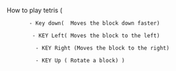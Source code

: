  How to play tetris (
           
           - Key down(  Moves the block down faster)
    
            - KEY Left( Moves the block to the left)
      
             - KEY Right (Moves the block to the right)
           
             - KEY Up ( Rotate a block) )
        
